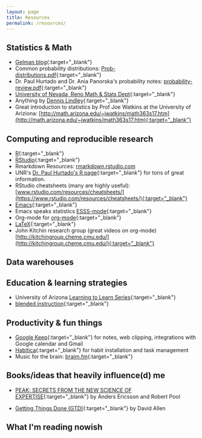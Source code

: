 ```yaml
---
layout: page
title: Resources
permalink: /resources/
---
```


## Statistics & Math

- [Gelman blog](http://andrewgelman.com/){:target="_blank"}
- Common probability distributions: [Prob-distributions.pdf](prob-distributions.pdf){:target="_blank"}
- Dr. Paul Hurtado and Dr. Ania Panorska's probability notes: [probability-review.pdf](probability-review.pdf){:target="_blank"}
- [University of Nevada, Reno Math & Stats Dept](https://www.unr.edu/math){:target="_blank"}
- Anything by [Dennis Lindley](https://en.wikipedia.org/wiki/Dennis_Lindley){:target="_blank"}
- Great introduction to statistics by Prof Joe Watkins at the University of Ariziona: [http://math.arizona.edu/~jwatkins/math363s17.htm](http://math.arizona.edu/~jwatkins/math363s17.htm){:target="_blank"}

## Computing and reproducible research

- [R](https://www.r-project.org/){:target="_blank"}
- [RStudio](https://www.rstudio.com/){:target="_blank"} 
- Rmarkdown Resources: [rmarkdown.rstudio.com](http://rmarkdown.rstudio.com)
- UNR's [Dr. Paul Hurtado's R page](http://www.pauljhurtado.com/R/){:target="_blank"} for tons of great information. 
- RStudio cheatsheets (many are highly useful): [www.rstudio.com/resources/cheatsheets/](https://www.rstudio.com/resources/cheatsheets/){:target="_blank"}
- [Emacs](https://www.gnu.org/software/emacs/){:target="_blank"}
- Emacs speaks statistics [ESSS-mode](https://ess.r-project.org/){:target="_blank"}
- Org-mode for [org-mode](https://orgmode.org/){:target="_blank"}
- [LaTeX](https://www.latex-project.org/){:target="_blank"}
- John Kitchin research group (great videos on org-mode)[http://kitchingroup.cheme.cmu.edu/](http://kitchingroup.cheme.cmu.edu/){:target="_blank"}

## Data warehouses

## Education & learning strategies

- University of Arizona [Learning to Learn Series](http://academicaffairs.arizona.edu/learning2learn){:target="_blank"}
- [blended instruction](https://www.youtube.com/watch?v=paQCE58334M){:target="_blank"}

## Productivity & fun things

- [Google Keep](https://g.co/kgs/rVqMdz){:target="_blank"} for notes, web clipping, integrations with Google calendar and Gmail
- [Habitica](https://habitica.com/){:target="_blank"} for habit installation and task management
- Music for the brain: [braim.fm](https://www1.brain.fm/){:target="_blank"}

## Books/ideas that heavily influence(d) me

- [PEAK: SECRETS FROM THE NEW SCIENCE OF EXPERTISE](http://peakthebook.com/index.html){:target="_blank"} by Anders Ericsson and Robert Pool

- [Getting Things Done (GTD)](https://gettingthingsdone.com/){:target="_blank"} by David Allen

## What I'm reading nowish

